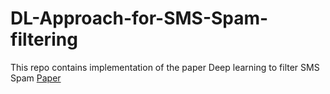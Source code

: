 # DL-Approach-for-SMS-Spam-filtering
This repo contains implementation of the paper Deep learning to filter SMS Spam [Paper](https://www.sciencedirect.com/science/article/pii/S0167739X19306879)
